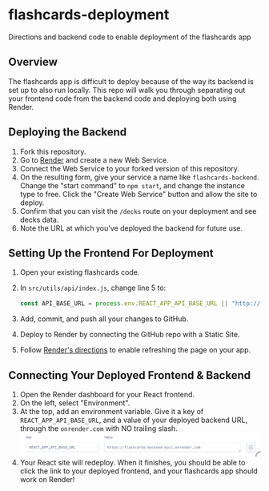 # flashcards-deployment

Directions and backend code to enable deployment of the flashcards app

## Overview

The flashcards app is difficult to deploy because of the way its backend is set up to also run locally. This repo will walk you through separating out your frontend code from the backend code and deploying both using Render.

## Deploying the Backend

1. Fork this repository.
2. Go to [Render](https://render.com) and create a new Web Service.
3. Connect the Web Service to your forked version of this repository.
4. On the resulting form, give your service a name like `flashcards-backend`. Change the "start command" to `npm start`, and change the instance type to free. Click the "Create Web Service" button and allow the site to deploy.
5. Confirm that you can visit the `/decks` route on your deployment and see decks data.
6. Note the URL at which you've deployed the backend for future use.

## Setting Up the Frontend For Deployment

1. Open your existing flashcards code.
2. In `src/utils/api/index.js`, change line 5 to:

    ```js
    const API_BASE_URL = process.env.REACT_APP_API_BASE_URL || "http://localhost:8080";
    ```

3. Add, commit, and push all your changes to GitHub.
4. Deploy to Render by connecting the GitHub repo with a Static Site.
5. Follow [Render's directions](https://render.com/docs/deploy-create-react-app#using-client-side-routing) to enable refreshing the page on your app.

## Connecting Your Deployed Frontend & Backend

1. Open the Render dashboard for your React frontend.
2. On the left, select "Environment". 
3. At the top, add an environment variable. Give it a key of `REACT_APP_API_BASE_URL`, and a value of your deployed backend URL, through the `onrender.com` with NO trailing slash.
![Screenshot of adding the environment variable](image.png)
4. Your React site will redeploy. When it finishes, you should be able to click the link to your deployed frontend, and your flashcards app should work on Render!
